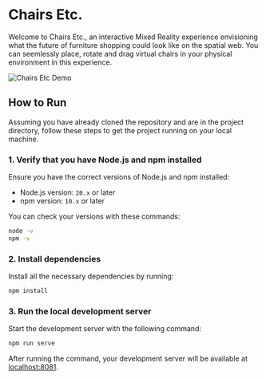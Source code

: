 # Chairs Etc.

Welcome to Chairs Etc., an interactive Mixed Reality experience envisioning what the future of furniture shopping could look like on the spatial web. You can seemlessly place, rotate and drag virtual chairs in your physical environment in this experience.

![Chairs Etc Demo](./chairs-etc.gif)

## How to Run

Assuming you have already cloned the repository and are in the project directory, follow these steps to get the project running on your local machine.

### 1. Verify that you have Node.js and npm installed

Ensure you have the correct versions of Node.js and npm installed:

- Node.js version: `20.x` or later
- npm version: `10.x` or later

You can check your versions with these commands:

```bash
node -v
npm -v
```

### 2. Install dependencies

Install all the necessary dependencies by running:

```bash
npm install
```

### 3. Run the local development server

Start the development server with the following command:

```bash
npm run serve
```

After running the command, your development server will be available at [localhost:8081](http://localhost:8081).

